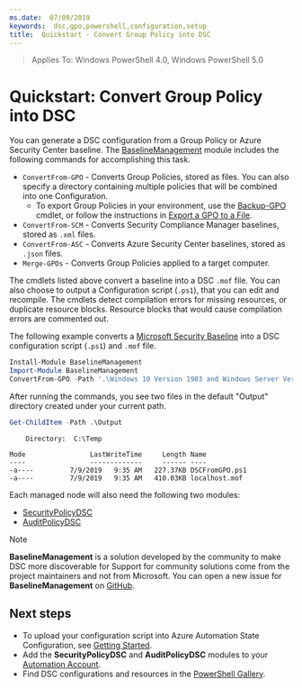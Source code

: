 ```yaml
---
ms.date:  07/09/2019
keywords:  dsc,gpo,powershell,configuration,setup
title:  Quickstart - Convert Group Policy into DSC
---
```


> Applies To: Windows PowerShell 4.0, Windows PowerShell 5.0

# Quickstart: Convert Group Policy into DSC

You can generate a DSC configuration from a Group Policy or Azure Security Center baseline. The
[BaselineManagement](https://www.powershellgallery.com/packages/BaselineManagement) module includes
the following commands for accomplishing this task.

- `ConvertFrom-GPO` - Converts Group Policies, stored as files. You can also specify a directory
  containing multiple policies that will be combined into one Configuration.
  - To export Group Policies in your environment, use the [Backup-GPO](/powershell/module/grouppolicy/backup-gpo?view=win10-ps)
    cmdlet, or follow the instructions in [Export a GPO to a File](/microsoft-desktop-optimization-pack/agpm/export-a-gpo-to-a-file).
- `ConvertFrom-SCM` - Converts Security Compliance Manager baselines, stored as `.xml` files.
- `ConvertFrom-ASC` - Converts Azure Security Center baselines, stored as `.json` files.
- `Merge-GPOs` - Converts Group Policies applied to a target computer.

The cmdlets listed above convert a baseline into a DSC `.mof` file. You can also choose to output a
Configuration script (`.ps1`), that you can edit and recompile. The cmdlets detect compilation
errors for missing resources, or duplicate resource blocks. Resource blocks that would cause
compilation errors are commented out.

The following example converts a [Microsoft Security Baseline](https://www.microsoft.com/en-us/download/details.aspx?id=55319)
into a DSC configuration script (`.ps1`) and `.mof` file.

```powershell
Install-Module BaselineManagement
Import-Module BaselineManagement
ConvertFrom-GPO -Path '.\Windows 10 Version 1903 and Windows Server Version 1903 Security Baseline\GPOs\' -OutputConfigurationScript
```

After running the commands, you see two files in the default "Output" directory created under your
current path.

```powershell
Get-ChildItem -Path .\Output
```

```Output
    Directory:  C:\Temp

Mode                LastWriteTime     Length Name
----                -------------     ------ ----
-a----         7/9/2019   9:35 AM   227.37KB DSCFromGPO.ps1
-a----         7/9/2019   9:35 AM   410.03KB localhost.mof
```

Each managed node will also need the following two modules:

- [SecurityPolicyDSC](https://www.powershellgallery.com/packages/SecurityPolicyDsc)
- [AuditPolicyDSC](https://www.powershellgallery.com/packages/AuditPolicyDsc)

> [!NOTE]
> **BaselineManagement** is a solution developed by the community to make DSC more discoverable for
> Support for community solutions come from the project maintainers and not from Microsoft. You can
> open a new issue for **BaselineManagement** on [GitHub](https://github.com/microsoft/BaselineManagement).

## Next steps

- To upload your configuration script into Azure Automation State Configuration, see [Getting Started](/azure/automation/automation-dsc-getting-started#importing-a-configuration-into-azure-automation).
- Add the **SecurityPolicyDSC** and **AuditPolicyDSC** modules to your [Automation Account](/azure/automation/shared-resources/modules).
- Find DSC configurations and resources in the [PowerShell Gallery](https://www.powershellgallery.com/).

